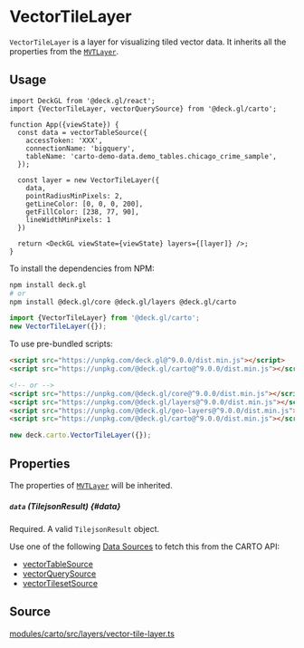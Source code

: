 # VectorTileLayer

`VectorTileLayer` is a layer for visualizing tiled vector data. It inherits all the properties from the [`MVTLayer`](../geo-layers/mvt-layer.md).

## Usage 

```tsx
import DeckGL from '@deck.gl/react';
import {VectorTileLayer, vectorQuerySource} from '@deck.gl/carto';

function App({viewState}) {
  const data = vectorTableSource({
    accessToken: 'XXX',
    connectionName: 'bigquery',
    tableName: 'carto-demo-data.demo_tables.chicago_crime_sample',
  });

  const layer = new VectorTileLayer({
    data,
    pointRadiusMinPixels: 2,
    getLineColor: [0, 0, 0, 200],
    getFillColor: [238, 77, 90],
    lineWidthMinPixels: 1
  })

  return <DeckGL viewState={viewState} layers={[layer]} />;
}
```

To install the dependencies from NPM:

```bash
npm install deck.gl
# or
npm install @deck.gl/core @deck.gl/layers @deck.gl/carto
```

```ts
import {VectorTileLayer} from '@deck.gl/carto';
new VectorTileLayer({});
```

To use pre-bundled scripts:

```html
<script src="https://unpkg.com/deck.gl@^9.0.0/dist.min.js"></script>
<script src="https://unpkg.com/@deck.gl/carto@^9.0.0/dist.min.js"></script>

<!-- or -->
<script src="https://unpkg.com/@deck.gl/core@^9.0.0/dist.min.js"></script>
<script src="https://unpkg.com/@deck.gl/layers@^9.0.0/dist.min.js"></script>
<script src="https://unpkg.com/@deck.gl/geo-layers@^9.0.0/dist.min.js"></script>
<script src="https://unpkg.com/@deck.gl/carto@^9.0.0/dist.min.js"></script>
```

```js
new deck.carto.VectorTileLayer({});
```

## Properties

The properties of [`MVTLayer`](../geo-layers/mvt-layer.md) will be inherited.

##### `data` (TilejsonResult) {#data}

Required. A valid `TilejsonResult` object.

Use one of the following [Data Sources](./data-sources.md) to fetch this from the CARTO API:

- [vectorTableSource](./data-sources#vectortablesource)
- [vectorQuerySource](./data-sources#vectorquerysource)
- [vectorTilesetSource](./data-sources#vectortilesetsource)

## Source

[modules/carto/src/layers/vector-tile-layer.ts](https://github.com/visgl/deck.gl/tree/master/modules/carto/src/layers/vector-tile-layer.ts)

